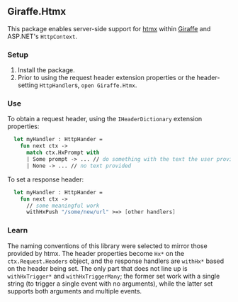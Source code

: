 ## Giraffe.Htmx

This package enables server-side support for [htmx](https://htmx.org) within [Giraffe](https://giraffe.wiki) and ASP.NET's `HttpContext`.

### Setup

1. Install the package.
2. Prior to using the request header extension properties or the header-setting `HttpHandler`s, `open Giraffe.Htmx`.

### Use

To obtain a request header, using the `IHeaderDictionary` extension properties:

```fsharp
  let myHandler : HttpHander =
    fun next ctx ->
      match ctx.HxPrompt with
      | Some prompt -> ... // do something with the text the user provided
      | None -> ... // no text provided
```

To set a response header:

```fsharp
  let myHandler : HttpHander =
    fun next ctx ->
      // some meaningful work
      withHxPush "/some/new/url" >=> [other handlers]
```

### Learn

The naming conventions of this library were selected to mirror those provided by htmx. The header properties become `Hx*` on the `ctx.Request.Headers` object, and the response handlers are `withHx*` based on the header being set. The only part that does not line up is `withHxTrigger*` and `withHxTriggerMany`; the former set work with a single string (to trigger a single event with no arguments), while the latter set supports both arguments and multiple events.